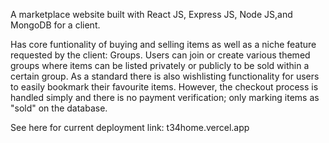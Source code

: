 A marketplace website built with React JS, Express JS, Node JS,and MongoDB for a client. 

Has core funtionality of buying and selling items as well as a niche feature requested by the client: Groups. Users can join or create various themed groups where items can be listed privately or publicly to be sold within a certain group. As a standard there is also wishlisting functionality for users to easily bookmark their favourite items. However, the checkout process is handled simply and there is no payment verification; only marking items as "sold" on the database. 

See here for current deployment link: t34home.vercel.app 

